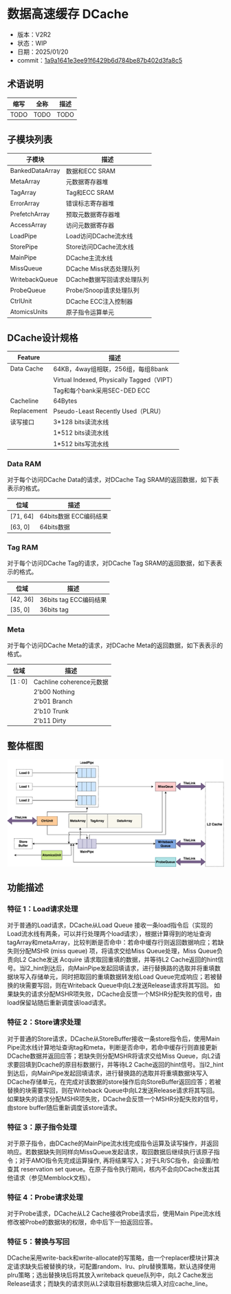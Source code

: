 # 数据高速缓存 DCache

<!-- TODO: 填写版本信息 -->

- 版本：V2R2
- 状态：WIP
- 日期：2025/01/20
  <!-- TODO: 填写 commit -->
- commit：[1a9a1641e3ee91f6429b6d784be87b402d3fa8c5](https://github.com/OpenXiangShan/XiangShan/tree/1a9a1641e3ee91f6429b6d784be87b402d3fa8c5)


## 术语说明

| 缩写 | 全称  | 描述  |
| --- | --- | --- |
| TODO | TODO | TODO |

## 子模块列表

| 子模块             | 描述                |
|-----------------|-------------------|
| BankedDataArray | 数据和ECC SRAM       |
| MetaArray       | 元数据寄存器堆           |
| TagArray        | Tag和ECC SRAM      |
| ErrorArray      | 错误标志寄存器堆          |
| PrefetchArray   | 预取元数据寄存器堆         |
| AccessArray     | 访问元数据寄存器          |
| LoadPipe        | Load访问DCache流水线   |
| StorePipe       | Store访问DCache流水线  |
| MainPipe        | DCache主流水线        |
| MissQueue       | DCache Miss状态处理队列 |
| WritebackQueue  | DCache数据写回请求处理队列  |
| ProbeQueue      | Probe/Snoop请求处理队列 |
| CtrlUnit        | DCache ECC注入控制器   |
| AtomicsUnits    | 原子指令运算单元        |

## DCache设计规格

| Feature     | 描述                                       |
|-------------|------------------------------------------|
| Data Cache  | 64KB，4way组相联，256组，每组8bank          |
|             | Virtual Indexed, Physically Tagged（VIPT） |
|             | Tag和每个bank采用SEC-DED ECC               |
| Cacheline   | 64Bytes                                  |
| Replacement | Pseudo-Least Recently Used（PLRU）         |
| 读写接口      | 3*128 bits读流水线                           |
|             | 1*512 bits读流水线                           |
|             | 1*512 bits写流水线                           |

### Data RAM

对于每个访问DCache Data的请求，对DCache Tag SRAM的返回数据，如下表表示的格式。

| 位域       | 描述              |
|-------------|---------------------|
| [71, 64] | 64bits数据 ECC编码结果 |
| [63,  0]  | 64bits数据         |

### Tag RAM

对于每个访问DCache Tag的请求，对DCache Tag SRAM的返回数据，如下表表示的格式。

| 位域       | 描述              |
|-------------|---------------------|
| [42, 36] | 36bits tag ECC编码结果 |
| [35,  0]  | 36bits tag        |

### Meta

对于每个访问DCache Meta的请求，对DCache Meta的返回数据，如下表表示的格式。

| 位域      | 描述                    |
|---------|-----------------------|
| [1 : 0] | Cachline coherence元数据 |
|         | 2'b00 Nothing       |
|         | 2'b01 Branch        |
|         | 2'b10 Trunk         |
|         | 2'b11 Dirty         |

## 整体框图

![DCache整体架构](./figure/DCache-DCache.svg)

## 功能描述
### 特征 1：Load请求处理

对于普通的Load请求，DCache从Load Queue 接收一条load指令后（实现的Load流水线有两条，可以并行处理两个load请求），根据计算得到的地址查询tagArray和metaArray，比较判断是否命中：若命中缓存行则返回数据响应；若缺失则分配MSHR (miss queue) 项，将请求交给Miss Queue处理，Miss Queue负责向L2 Cache发送 Acquire 请求取回重填的数据，并等待L2 Cache返回的hint信号。当l2_hint到达后，向MainPipe发起回填请求，进行替换路的选取并将重填数据块写入存储单元，同时把取回的重填数据转发给Load Queue完成响应；若被替换的块需要写回，则在Writeback Queue中向L2发送Release请求将其写回。
如果缺失的请求分配MSHR项失败，DCache会反馈一个MSHR分配失败的信号，由load保留站随后重新调度该load请求。

### 特征 2：Store请求处理

对于普通的Store请求，DCache从StoreBuffer接收一条store指令后，使用Main Pipe流水线计算地址查询tag和meta，判断是否命中，若命中缓存行则直接更新DCache数据并返回应答；若缺失则分配MSHR将请求交给Miss Queue，向L2请求要回填到Dcache的原目标数据行，并等待L2 Cache返回的hint信号。当l2_hint到达后，向MainPipe发起回填请求，进行替换路的选取并将重填数据块写入DCache存储单元，在完成对该数据的store操作后向StoreBuffer返回应答；若被替换的块需要写回，则在Writeback Queue中向L2发送Release请求将其写回。
如果缺失的请求分配MSHR项失败，DCache会反馈一个MSHR分配失败的信号，由store buffer随后重新调度该store请求。

### 特征 3：原子指令处理

对于原子指令，由DCache的MainPipe流水线完成指令运算及读写操作，并返回响应。若数据缺失则同样向MissQueue发起请求，取回数据后继续执行该原子指令；对于AMO指令先完成运算操作, 再将结果写入；对于LR/SC指令，会设置/检查其 reservation set queue。在原子指令执行期间，核内不会向DCache发出其他请求（参见Memblock文档）。

### 特征 4：Probe请求处理

对于Probe请求，DCache从L2 Cache接收Probe请求后，使用Main Pipe流水线修改被Probe的数据块的权限，命中后下一拍返回应答。

### 特征 5：替换与写回

DCache采用write-back和write-allocate的写策略，由一个replacer模块计算决定请求缺失后被替换的块，可配置random、lru、plru替换策略，默认选择使用plru策略；选出替换块后将其放入writeback queue队列中，向L2 Cache发出Release请求；而缺失的请求则从L2读取目标数据块后填入对应cache_line。

